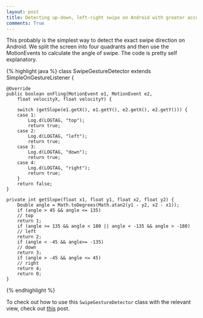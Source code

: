 ```yaml
---
layout: post
title: Detecting up-down, left-right swipe on Android with greater accuracy.
comments: True
---
```


This probably is the simplest way to detect the exact swipe direction on Android. We split the screen into four quadrants and then use the MotionEvents to calculate the angle of swipe. The code is pretty self explanatory.

{% highlight java %}
class SwipeGestureDetector extends SimpleOnGestureListener {

    @Override 
    public boolean onFling(MotionEvent e1, MotionEvent e2, 
        float velocityX, float velocityY) {

        switch (getSlope(e1.getX(), e1.getY(), e2.getX(), e2.getY())) {
        case 1:
            Log.d(LOGTAG, "top");
            return true;
        case 2:
            Log.d(LOGTAG, "left");
            return true;
        case 3:
            Log.d(LOGTAG, "down");
            return true;
        case 4:
            Log.d(LOGTAG, "right");
            return true;
        }
        return false;
    }

    private int getSlope(float x1, float y1, float x2, float y2) {
        Double angle = Math.toDegrees(Math.atan2(y1 - y2, x2 - x1));
        if (angle > 45 && angle <= 135)
        // top
        return 1;
        if (angle >= 135 && angle < 180 || angle < -135 && angle > -180)
        // left
        return 2;
        if (angle < -45 && angle>= -135)
        // down
        return 3;
        if (angle > -45 && angle <= 45)
        // right
        return 4;
        return 0;
    }
{% endhighlight %}

To check out how to use this <code>SwipeGestureDetector</code> class with the relevant view, check out [this]({{site.url}}/2013/09/02/privly-reading-app/) post. 